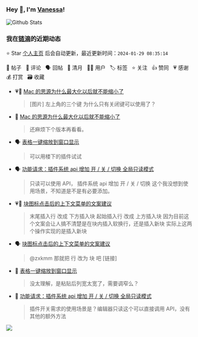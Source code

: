 ### Hey 👋, I'm [Vanessa](http://vanessa.b3log.org/)!

![Github Stats](https://github-readme-stats.vercel.app/api?username=Vanessa219&show_icons=true)

<!--events start -->

### 我在[链滴](https://ld246.com)的近期动态

⭐️ Star [个人主页](https://github.com/Vanessa219/Vanessa219) 后会自动更新，最近更新时间：`2024-01-29 08:35:14`

📝 帖子 &nbsp; 💬 评论 &nbsp; 🗣 回帖 &nbsp; 🌙 清月 &nbsp; 👨‍💻 用户 &nbsp; 🏷️ 标签 &nbsp; ⭐️ 关注 &nbsp; 👍 赞同 &nbsp; 💗 感谢 &nbsp; 💰 打赏 &nbsp; 🗃 收藏

* 💗📝 [Mac 的思源为什么最大化以后就不能缩小了](https://ld246.com/article/1706433678577)

  > [图片] 左上角的三个键 为什么只有关闭键可以使用了？
* 💬 [Mac 的思源为什么最大化以后就不能缩小了](https://ld246.com/article/1706433678577/comment/1706453283812#comments)

  > 还麻烦下个版本再看看。
* 🗣 [表格一键缩放到窗口显示](https://ld246.com/article/1706314809821/comment/1706331478026#comments)

  > 可以用楼下的插件试试
* 🗣 [功能请求：插件系统 api 增加 开 / 关 / 切换 全局只读模式](https://ld246.com/article/1706274210261/comment/1706366991738#comments)

  > 只读可以使用 API， 插件系统 api 增加 开 / 关 / 切换 这个我没想到使用场景，不知道是不是有必要添加。
* 💗📝 [块图标点击后的上下文菜单的文案建议](https://ld246.com/article/1705563034793)

  > 末尾插入行 改成 下方插入块 起始插入行 改成 上方插入块 因为目前这个文案会让人搞不清楚是在块内插入软换行，还是插入新块 实际上这两个操作实现的是插入新块
* 🗣 [块图标点击后的上下文菜单的文案建议](https://ld246.com/article/1705563034793/comment/1706357374199#comments)

  > @zxkmm 那就把 行 改为 块 吧 [链接]
* 💬 [表格一键缩放到窗口显示](https://ld246.com/article/1706314809821/comment/1706323925237#comments)

  > 没太理解，是粘贴后列宽太宽了，需要调窄么？
* 💬 [功能请求：插件系统 api 增加 开 / 关 / 切换 全局只读模式](https://ld246.com/article/1706274210261/comment/1706323142164#comments)

  > 插件开关需求的使用场景是？编辑器只读这个可以直接调用 API，没有其他的额外方法


<!--events end -->

<a title="Hits" target="_blank" href="https://github.com/Vanessa219/Vanessa219"><img src="https://hits.b3log.org/Vanessa219/Vanessa219.svg"></a>
